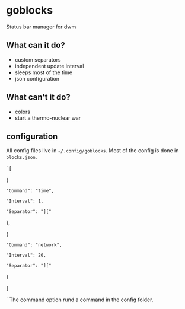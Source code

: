 # goblocks
Status bar manager for dwm

## What can it do?
- custom separators
- independent update interval
- sleeps most of the time
- json configuration

## What can't it do?
- colors
- start a thermo-nuclear war

## configuration
All config files live in `~/.config/goblocks`. Most of the config is done in `blocks.json`.

`
[

  {
  
    "Command": "time",
    
    "Interval": 1,
    
    "Separator": "]["
    
   },
   
   {
   
    "Command": "network",
    
    "Interval": 20,
    
    "Separator": "]["
    
   }
   
]

`
The command option rund a command in the config folder.
